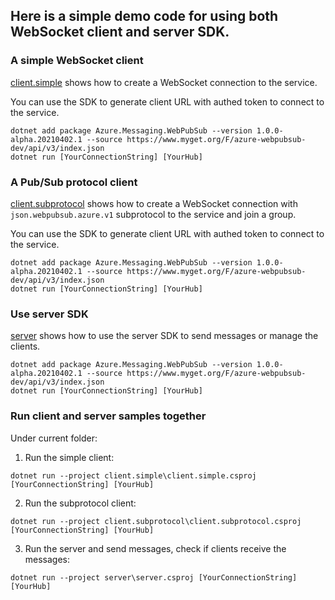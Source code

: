 ## Here is a simple demo code for using both WebSocket client and server SDK.

### A simple WebSocket client
[client.simple](./client.simple) shows how to create a WebSocket connection to the service.

You can use the SDK to generate client URL with authed token to connect to the service.

```batch
dotnet add package Azure.Messaging.WebPubSub --version 1.0.0-alpha.20210402.1 --source https://www.myget.org/F/azure-webpubsub-dev/api/v3/index.json
dotnet run [YourConnectionString] [YourHub]
```

### A Pub/Sub protocol client
[client.subprotocol](./client.subprotocol) shows how to create a WebSocket connection with `json.webpubsub.azure.v1` subprotocol to the service and join a group.

You can use the SDK to generate client URL with authed token to connect to the service.

```batch
dotnet add package Azure.Messaging.WebPubSub --version 1.0.0-alpha.20210402.1 --source https://www.myget.org/F/azure-webpubsub-dev/api/v3/index.json
dotnet run [YourConnectionString] [YourHub]
```

### Use server SDK
[server](./server) shows how to use the server SDK to send messages or manage the clients.

```batch
dotnet add package Azure.Messaging.WebPubSub --version 1.0.0-alpha.20210402.1 --source https://www.myget.org/F/azure-webpubsub-dev/api/v3/index.json
dotnet run [YourConnectionString] [YourHub]
```

### Run client and server samples together

Under current folder:

1. Run the simple client:
```batch
dotnet run --project client.simple\client.simple.csproj [YourConnectionString] [YourHub]
```
2. Run the subprotocol client:

```batch
dotnet run --project client.subprotocol\client.subprotocol.csproj [YourConnectionString] [YourHub]
```

3. Run the server and send messages, check if clients receive the messages:

```batch
dotnet run --project server\server.csproj [YourConnectionString] [YourHub]
```
